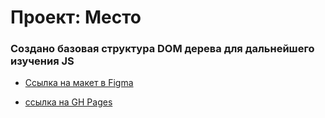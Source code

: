 # Проект: Место

### Создано базовая структура DOM дерева для дальнейшего изучения JS
* [Ссылка на макет в Figma](https://www.figma.com/file/2cn9N9jSkmxD84oJik7xL7/JavaScript.-Sprint-4?node-id=0%3A1)

* [ссылка на GH Pages](https://gutardanya.github.io/mesto-project-bootcamp/)
